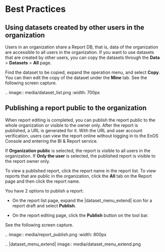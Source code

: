# Best Practices

## Using datasets created by other users in the organization

Users in an organization share a Report DB, that is, data of the organization are accessible to all users in the organization. If you want to use datasets that are created by other users, you can copy the datasets through the **Data** > **Datasets** > **All** page.

Find the dataset to be copied, expand the operation menu, and select **Copy**. You can then edit the copy of the dataset under the **Mine** tab. See the following screen capture.

.. image:: media/dataset_list.png
   :width: 700px

## Publishing a report public to the organization

When report editing is completed, you can publish the report public to the whole organization or visible to the owner only. After the report is published, a URL is generated for it. With the URL and user account verification, users can view the report online without logging in to the EnOS Console and entering the BI & Report service.

If **Organization public** is selected, the report is visible to all users in the organization. If **Only the user** is selected, the published report is visible to the report owner only.

To view a published report, click the report name in the report list. To view reports that are public in the organization, click the **All** tab on the Report page and then click the report name.

You have 2 options to publish a report:

- On the report list page, expand the |dataset_menu_extend| icon for a report draft and select **Publish**.

- On the report editing page, click the **Publish** button on the tool bar.

See the following screen capture.

.. image:: media/report_publish.png
   :width: 800px

.. |dataset_menu_extend| image:: media/dataset_menu_extend.png

<!--end-->
